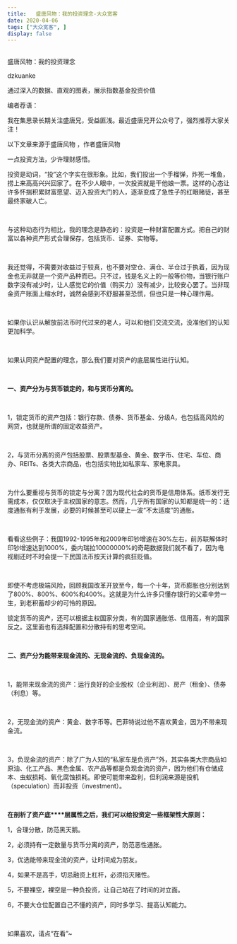 ```yaml
---
title:   盛唐风物：我的投资理念-大众宽客
date: 2020-04-06
tags: ["大众宽客", ]
display: false
---
```



## 



盛唐风物：我的投资理念




dzkuanke




通过深入的数据、直观的图表，展示指数基金投资价值


编者荐语：

我在集思录长期关注盛唐兄，受益匪浅。最近盛唐兄开公众号了，强烈推荐大家关注！


以下文章来源于盛唐风物
，作者盛唐风物


一点投资方法，少许理财感悟。

投资是动词，“投”这个字实在很形象。比如，我们投出一个手榴弹，炸死一堆鱼，捞上来高高兴兴回家了。在不少人眼中，一次投资就是干他娘一票。这样的心态让许多怀揣积累财富愿望、迈入投资大门的人，逐渐变成了急性子的红眼赌徒，甚至最终家破人亡。

&nbsp;

与这种动态行为相比，我的理念是静态的：投资是一种财富配置方式。把自己的财富以各种资产形式合理保存，包括货币、证券、实物等。

&nbsp;

我还觉得，不需要对收益过于较真，也不要对空仓、满仓、半仓过于执着，因为现金也无非就是一个资产品种而已。只不过，钱是名义上的一般等价物，当银行账户数字没有减少时，让人感觉它的价值（购买力）没有减少，比较安心罢了。当非现金资产账面上缩水时，诚然会感到不舒服甚至恐慌，但也只是一种心理作用。

&nbsp;

如果你认识从解放前法币时代过来的老人，可以和他们交流交流，没准他们的认知更加科学。

&nbsp;

如果认同资产配置的理念，那么我们要对资产的底层属性进行认知。

&nbsp;

**一、资产分为与货币锁定的，和与货币分离的。**

&nbsp;

1，锁定货币的资产包括：银行存款、债券、货币基金、分级A，也包括高风险的网贷，也就是所谓的固定收益资产。

&nbsp;

2，与货币分离的资产包括股票、股票型基金、黄金、数字币、住宅、车位、商办、REITs、各类大宗商品，也包括实物比如私家车、家电家具。

&nbsp;

为什么要重视与货币的锁定与分离？因为现代社会的货币是信用体系。纸币发行无需成本，仅仅取决于主权国家的意志。然而，几乎所有国家的认知都是统一的：适度通胀有利于发展，必要的时候甚至可以硬上一波“不太适度”的通胀。

&nbsp;

看看这些例子：我国1992-1995年和2009年印钞增速在30%左右，前苏联解体时印钞增速达到1000%，委内瑞拉10000000%的奇葩数据我们就不看了，因为电视剧还时不时会提一下民国法币按天计算的疯狂贬值。

&nbsp;

即使不考虑极端风险，回顾我国改革开放至今，每一个十年，货币膨胀也分别达到了800%、800%、600%和400%。这就是为什么许多只懂存银行的父辈辛劳一生，到老积蓄却少的可怜的原因。



锁定货币的资产，还可以根据主权国家分类，有的国家通胀低、信用高，有的国家反之。这里面也有选择配置和分散持有的思考空间。

&nbsp;

**二、资产分为能带来现金流的、无现金流的、负现金流的。**

&nbsp;

1，能带来现金流的资产：运行良好的企业股权（企业利润）、房产（租金）、债券（利息）等。

&nbsp;

2，无现金流的资产：黄金、数字币等。巴菲特说过他不喜欢黄金，因为不带来现金流。

&nbsp;

3，负现金流的资产：除了广为人知的“私家车是负资产”外，其实各类大宗商品如原油、化工产品、黑色金属、农产品等都是负现金流的资产，因为他们有仓储成本、虫蚁损耗、氧化腐蚀损耗。即使可能带来盈利，但利润来源是投机（speculation）而非投资（investment）。

&nbsp;

**在剖析了资产底****层属性之后，我们可以给投资定一些框架性大原则：**



1，合理分散，防范黑天鹅。

2，必须持有一定数量与货币分离的资产，防范恶性通胀。

3，优选能带来现金流的资产，让时间成为朋友。

4，如果不是高手，切忌融资上杠杆，必须掐灭赌性。

5，不要裸空，裸空是一种负投资，让自己站在了时间的对立面。

6，不要大仓位配置自己不懂的资产，同时多学习、提高认知能力。

&nbsp;



如果喜欢，请点“在看”~